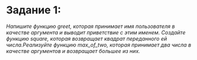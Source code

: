 # Задание 1:
*Напишите функцию greet, которая принимает имя пользователя в качестве аргумента и выводит приветствие с этим именем.*
*Создайте функцию square, которая возвращает квадрат переданного ей числа.Реализуйте функцию max_of_two, которая принимает два числа в качестве аргументов и возвращает большее из них.*
